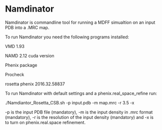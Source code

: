 # Namdinator

Namdinator is commandline tool for running a MDFF simualtion on an input PDB into a .MRC map.

To run Namdinator you need the following programs installed:

VMD 1.93

NAMD 2.12 cuda version

Phenix package

Procheck

rosetta phenix 2016.32.58837 


To run Namdinator with default settings and a phenix.real_space_refine run:

./Namdiantor_Rosetta_CSB.sh -p input.pdb -m map.mrc -r 3.5 -x

-p is the input PDB file (mandatory), -m is the input density in .mrc format (mandatory), -r is the resolution of the input density (mandatory) and -x is to turn on phenix.real.space refinement.



